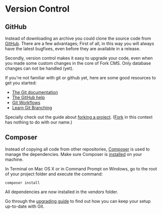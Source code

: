 # Version Control

## GitHub

Instead of downloading an archive you could clone the source code from [GitHub](https://github.com/forkcms/forkcms). There are a few advantages; First of all, in this way you will always have the latest bugfixes, even before they are available in a release.

Secondly, version control makes it easy to upgrade your code, even when you made some custom changes in the core of Fork CMS. Only database changes can not be handled (yet).

If you're not familiar with git or github yet, here are some good resources to get you started:

* [The Git documentation](http://git-scm.com/doc)
* [The GitHub help](https://help.github.com/)
* [Git Workflows](http://documentup.com/skwp/git-workflows-book)
* [Learn Git Branching](http://pcottle.github.io/learnGitBranching/)

Specially check out the guide about [forking a project](https://help.github.com/articles/fork-a-repo). ([Fork](<http://en.wikipedia.org/wiki/Fork_(software_development)>) in this context has nothing to do with our name.)


## Composer

Instead of copying all code from other repositories, [Composer](http://getcomposer.org) is used to manage the dependencies. Make sure Composer is [installed](http://getcomposer.org/doc/00-intro.md#installation-nix) on your machine.

In Terminal on Mac OS X or in Command Prompt on Windows, go to the root of your project folder and execute the command:

```
composer install
```

All dependencies are now installed in the *vendors* folder.

Go through the [upgrading guide](upgrading) to find out how you can keep your setup up-to-date with Git.